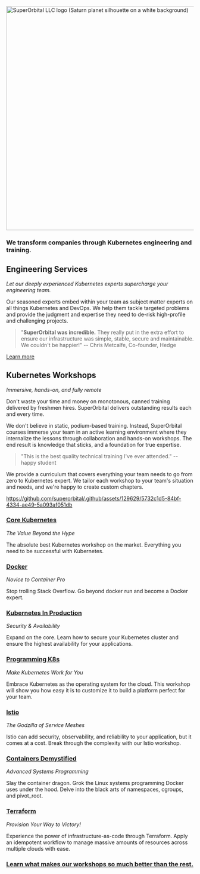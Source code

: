 <img src="https://github.com/superorbital/.github/assets/129629/3ec86a94-8369-455d-bd4b-eb2574e16904" width="600" height="auto" alt="SuperOrbital LLC logo (Saturn planet silhouette on a white background)">

### We transform companies through Kubernetes engineering and training.

## Engineering Services

_Let our deeply experienced Kubernetes experts supercharge your engineering team._

Our seasoned experts embed within your team as subject matter experts on all things Kubernetes and DevOps. We help them tackle targeted problems and provide the judgment and expertise they need to de-risk high-profile and challenging projects.

> "**SuperOrbital was incredible.** They really put in the extra effort to ensure our infrastructure was simple, stable, secure and maintainable. We couldn't be happier!"
> -- Chris Metcalfe, Co-founder, Hedge


[Learn more](https://superorbital.io/engineering/)

## Kubernetes Workshops

_Immersive, hands-on, and fully remote_

Don't waste your time and money on monotonous, canned training delivered by freshmen hires. SuperOrbital delivers outstanding results each and every time.

We don't believe in static, podium-based training. Instead, SuperOrbital courses immerse your team in an active learning environment where they internalize the lessons through collaboration and hands-on workshops. The end result is knowledge that sticks, and a foundation for true expertise.

> "This is the best quality technical training I've ever attended."
> -- happy student

We provide a curriculum that covers everything your team needs to go from zero to Kubernetes expert. We tailor each workshop to your team's situation and needs, and we're happy to create custom chapters.

https://github.com/superorbital/.github/assets/129629/5732c1d5-84bf-4334-ae49-5a093af051db

### [Core Kubernetes](https://superorbital.io/workshops/core-kubernetes/)

_The Value Beyond the Hype_

The absolute best Kubernetes workshop on the market. Everything you need to be successful with Kubernetes.


### [Docker](https://superorbital.io/workshops/docker/)

_Novice to Container Pro_

Stop trolling Stack Overflow. Go beyond docker run and become a Docker expert.


### [Kubernetes In Production](https://superorbital.io/workshops/kubernetes-in-production/)

_Security & Availability_

Expand on the core. Learn how to secure your Kubernetes cluster and ensure the highest availability for your applications.


### [Programming K8s](https://superorbital.io/workshops/programming-kubernetes/)

_Make Kubernetes Work for You_

Embrace Kubernetes as the operating system for the cloud. This workshop will show you how easy it is to customize it to build a platform perfect for your team.


### [Istio](https://superorbital.io/workshops/istio/)

_The Godzilla of Service Meshes_

Istio can add security, observability, and reliability to your application, but it comes at a cost. Break through the complexity with our Istio workshop.


### [Containers Demystified](https://superorbital.io/workshops/containers-demystified/)

_Advanced Systems Programming_

Slay the container dragon. Grok the Linux systems programming Docker uses under the hood. Delve into the black arts of namespaces, cgroups, and pivot_root.


### [Terraform](https://superorbital.io/workshops/terraform/)

_Provision Your Way to Victory!_

Experience the power of infrastructure-as-code through Terraform. Apply an idempotent workflow to manage massive amounts of resources across multiple clouds with ease.

### [Learn what makes our workshops so much better than the rest.](https://superorbital.io/workshops/) 

